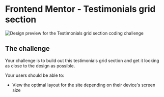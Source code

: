 # Frontend Mentor - Testimonials grid section

![Design preview for the Testimonials grid section coding challenge](./design/desktop-preview.jpg)


## The challenge

Your challenge is to build out this testimonials grid section and get it looking as close to the design as possible.

Your users should be able to:

- View the optimal layout for the site depending on their device's screen size